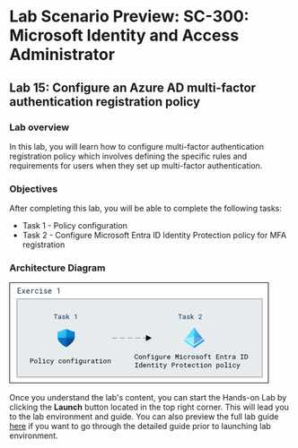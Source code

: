 # Lab Scenario Preview: SC-300:  Microsoft Identity and Access Administrator

## Lab 15: Configure an Azure AD multi-factor authentication registration policy

### Lab overview

In this lab, you will learn how to configure multi-factor authentication registration policy which involves defining the specific rules and requirements for users when they set up multi-factor authentication.

### Objectives
  
After completing this lab, you will be able to complete the following tasks:

- Task 1 - Policy configuration
- Task 2 - Configure Microsoft Entra ID Identity Protection policy for MFA registration
  
### Architecture Diagram

   ![](./media/arch15.png)

Once you understand the lab's content, you can start the Hands-on Lab by clicking the **Launch** button located in the top right corner. This will lead you to the lab environment and guide. You can also preview the full lab guide [here](https://experience.cloudlabs.ai/#/labguidepreview/44ac5c1f-ad35-4ee9-a176-4f1717c0b1b7) if you want to go through the detailed guide prior to launching lab environment.









